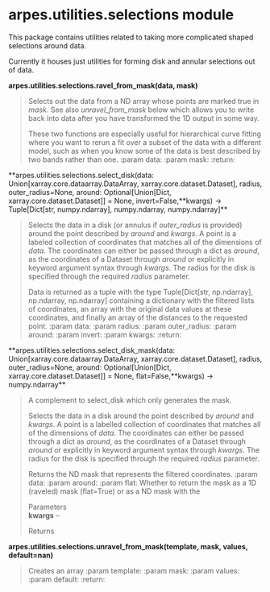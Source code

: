 arpes.utilities.selections module
=================================

This package contains utilities related to taking more complicated
shaped selections around data.

Currently it houses just utilities for forming disk and annular
selections out of data.

**arpes.utilities.selections.ravel\_from\_mask(data, mask)**

> Selects out the data from a ND array whose points are marked true in
> *mask*. See also *unravel\_from\_mask* below which allows you to write
> back into data after you have transformed the 1D output in some way.
>
> These two functions are especially useful for hierarchical curve
> fitting where you want to rerun a fit over a subset of the data with a
> different model, such as when you know some of the data is best
> described by two bands rather than one. :param data: :param mask:
> :return:

**arpes.utilities.selections.select\_disk(data:
Union\[xarray.core.dataarray.DataArray, xarray.core.dataset.Dataset\],
radius, outer\_radius=None, around: Optional\[Union\[Dict,
xarray.core.dataset.Dataset\]\] = None, invert=False,**kwargs) -&gt;
Tuple\[Dict\[str, numpy.ndarray\], numpy.ndarray, numpy.ndarray\]\*\*

> Selects the data in a disk (or annulus if *outer\_radius* is provided)
> around the point described by *around* and *kwargs*. A point is a
> labeled collection of coordinates that matches all of the dimensions
> of *data*. The coordinates can either be passed through a dict as
> *around*, as the coordinates of a Dataset through *around* or
> explicitly in keyword argument syntax through *kwargs*. The radius for
> the disk is specified through the required *radius* parameter.
>
> Data is returned as a tuple with the type Tuple\[Dict\[str,
> np.ndarray\], np.ndarray, np.ndarray\] containing a dictionary with
> the filtered lists of coordinates, an array with the original data
> values at these coordinates, and finally an array of the distances to
> the requested point. :param data: :param radius: :param outer\_radius:
> :param around: :param invert: :param kwargs: :return:

**arpes.utilities.selections.select\_disk\_mask(data:
Union\[xarray.core.dataarray.DataArray, xarray.core.dataset.Dataset\],
radius, outer\_radius=None, around: Optional\[Union\[Dict,
xarray.core.dataset.Dataset\]\] = None, flat=False,**kwargs) -&gt;
numpy.ndarray\*\*

> A complement to select\_disk which only generates the mask.
>
> Selects the data in a disk around the point described by *around* and
> *kwargs*. A point is a labelled collection of coordinates that matches
> all of the dimensions of *data*. The coordinates can either be passed
> through a dict as *around*, as the coordinates of a Dataset through
> *around* or explicitly in keyword argument syntax through *kwargs*.
> The radius for the disk is specified through the required *radius*
> parameter.
>
> Returns the ND mask that represents the filtered coordinates. :param
> data: :param around: :param flat: Whether to return the mask as a 1D
> (raveled) mask (flat=True) or as a ND mask with the
>
> Parameters  
> **kwargs** –
>
> Returns  

**arpes.utilities.selections.unravel\_from\_mask(template, mask, values,
default=nan)**

> Creates an array :param template: :param mask: :param values: :param
> default: :return:
